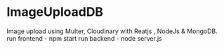 # ImageUploadDB
Image upload using Multer, Cloudinary with Reatjs , NodeJs & MongoDB.
run frontend - npm start
run backend - node server.js
